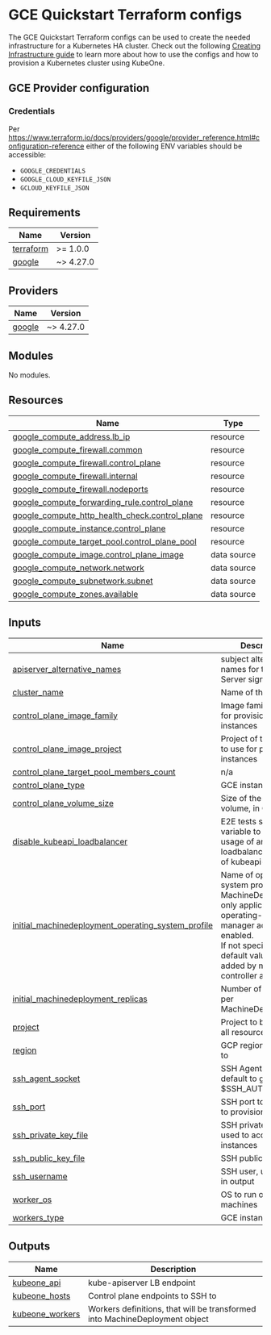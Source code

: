 # GCE Quickstart Terraform configs

The GCE Quickstart Terraform configs can be used to create the needed
infrastructure for a Kubernetes HA cluster. Check out the following
[Creating Infrastructure guide][docs-infrastructure] to learn more about how to
use the configs and how to provision a Kubernetes cluster using KubeOne.

[docs-infrastructure]: https://docs.kubermatic.com/kubeone/master/guides/using-terraform-configs/

## GCE Provider configuration

### Credentials

Per <https://www.terraform.io/docs/providers/google/provider_reference.html#configuration-reference>
either of the following ENV variables should be accessible:

* `GOOGLE_CREDENTIALS`
* `GOOGLE_CLOUD_KEYFILE_JSON`
* `GCLOUD_KEYFILE_JSON`

## Requirements

| Name | Version |
|------|---------|
| <a name="requirement_terraform"></a> [terraform](#requirement\_terraform) | >= 1.0.0 |
| <a name="requirement_google"></a> [google](#requirement\_google) | ~> 4.27.0 |

## Providers

| Name | Version |
|------|---------|
| <a name="provider_google"></a> [google](#provider\_google) | ~> 4.27.0 |

## Modules

No modules.

## Resources

| Name | Type |
|------|------|
| [google_compute_address.lb_ip](https://registry.terraform.io/providers/hashicorp/google/latest/docs/resources/compute_address) | resource |
| [google_compute_firewall.common](https://registry.terraform.io/providers/hashicorp/google/latest/docs/resources/compute_firewall) | resource |
| [google_compute_firewall.control_plane](https://registry.terraform.io/providers/hashicorp/google/latest/docs/resources/compute_firewall) | resource |
| [google_compute_firewall.internal](https://registry.terraform.io/providers/hashicorp/google/latest/docs/resources/compute_firewall) | resource |
| [google_compute_firewall.nodeports](https://registry.terraform.io/providers/hashicorp/google/latest/docs/resources/compute_firewall) | resource |
| [google_compute_forwarding_rule.control_plane](https://registry.terraform.io/providers/hashicorp/google/latest/docs/resources/compute_forwarding_rule) | resource |
| [google_compute_http_health_check.control_plane](https://registry.terraform.io/providers/hashicorp/google/latest/docs/resources/compute_http_health_check) | resource |
| [google_compute_instance.control_plane](https://registry.terraform.io/providers/hashicorp/google/latest/docs/resources/compute_instance) | resource |
| [google_compute_target_pool.control_plane_pool](https://registry.terraform.io/providers/hashicorp/google/latest/docs/resources/compute_target_pool) | resource |
| [google_compute_image.control_plane_image](https://registry.terraform.io/providers/hashicorp/google/latest/docs/data-sources/compute_image) | data source |
| [google_compute_network.network](https://registry.terraform.io/providers/hashicorp/google/latest/docs/data-sources/compute_network) | data source |
| [google_compute_subnetwork.subnet](https://registry.terraform.io/providers/hashicorp/google/latest/docs/data-sources/compute_subnetwork) | data source |
| [google_compute_zones.available](https://registry.terraform.io/providers/hashicorp/google/latest/docs/data-sources/compute_zones) | data source |

## Inputs

| Name | Description | Type | Default | Required |
|------|-------------|------|---------|:--------:|
| <a name="input_apiserver_alternative_names"></a> [apiserver\_alternative\_names](#input\_apiserver\_alternative\_names) | subject alternative names for the API Server signing cert. | `list(string)` | `[]` | no |
| <a name="input_cluster_name"></a> [cluster\_name](#input\_cluster\_name) | Name of the cluster | `string` | n/a | yes |
| <a name="input_control_plane_image_family"></a> [control\_plane\_image\_family](#input\_control\_plane\_image\_family) | Image family to use for provisioning instances | `string` | `"ubuntu-2204-lts"` | no |
| <a name="input_control_plane_image_project"></a> [control\_plane\_image\_project](#input\_control\_plane\_image\_project) | Project of the image to use for provisioning instances | `string` | `"ubuntu-os-cloud"` | no |
| <a name="input_control_plane_target_pool_members_count"></a> [control\_plane\_target\_pool\_members\_count](#input\_control\_plane\_target\_pool\_members\_count) | n/a | `number` | `3` | no |
| <a name="input_control_plane_type"></a> [control\_plane\_type](#input\_control\_plane\_type) | GCE instance type | `string` | `"n1-standard-2"` | no |
| <a name="input_control_plane_volume_size"></a> [control\_plane\_volume\_size](#input\_control\_plane\_volume\_size) | Size of the boot volume, in GB | `number` | `100` | no |
| <a name="input_disable_kubeapi_loadbalancer"></a> [disable\_kubeapi\_loadbalancer](#input\_disable\_kubeapi\_loadbalancer) | E2E tests specific variable to disable usage of any loadbalancer in front of kubeapi-server | `bool` | `false` | no |
| <a name="input_initial_machinedeployment_operating_system_profile"></a> [initial\_machinedeployment\_operating\_system\_profile](#input\_initial\_machinedeployment\_operating\_system\_profile) | Name of operating system profile for MachineDeployments, only applicable if operating-system-manager addon is enabled.<br>If not specified, the default value will be added by machine-controller addon. | `string` | `""` | no |
| <a name="input_initial_machinedeployment_replicas"></a> [initial\_machinedeployment\_replicas](#input\_initial\_machinedeployment\_replicas) | Number of replicas per MachineDeployment | `number` | `2` | no |
| <a name="input_project"></a> [project](#input\_project) | Project to be used for all resources | `string` | n/a | yes |
| <a name="input_region"></a> [region](#input\_region) | GCP region to speak to | `string` | `"europe-west3"` | no |
| <a name="input_ssh_agent_socket"></a> [ssh\_agent\_socket](#input\_ssh\_agent\_socket) | SSH Agent socket, default to grab from $SSH\_AUTH\_SOCK | `string` | `"env:SSH_AUTH_SOCK"` | no |
| <a name="input_ssh_port"></a> [ssh\_port](#input\_ssh\_port) | SSH port to be used to provision instances | `number` | `22` | no |
| <a name="input_ssh_private_key_file"></a> [ssh\_private\_key\_file](#input\_ssh\_private\_key\_file) | SSH private key file used to access instances | `string` | `""` | no |
| <a name="input_ssh_public_key_file"></a> [ssh\_public\_key\_file](#input\_ssh\_public\_key\_file) | SSH public key file | `string` | `"~/.ssh/id_rsa.pub"` | no |
| <a name="input_ssh_username"></a> [ssh\_username](#input\_ssh\_username) | SSH user, used only in output | `string` | `"root"` | no |
| <a name="input_worker_os"></a> [worker\_os](#input\_worker\_os) | OS to run on worker machines | `string` | `"ubuntu"` | no |
| <a name="input_workers_type"></a> [workers\_type](#input\_workers\_type) | GCE instance type | `string` | `"n1-standard-2"` | no |

## Outputs

| Name | Description |
|------|-------------|
| <a name="output_kubeone_api"></a> [kubeone\_api](#output\_kubeone\_api) | kube-apiserver LB endpoint |
| <a name="output_kubeone_hosts"></a> [kubeone\_hosts](#output\_kubeone\_hosts) | Control plane endpoints to SSH to |
| <a name="output_kubeone_workers"></a> [kubeone\_workers](#output\_kubeone\_workers) | Workers definitions, that will be transformed into MachineDeployment object |
